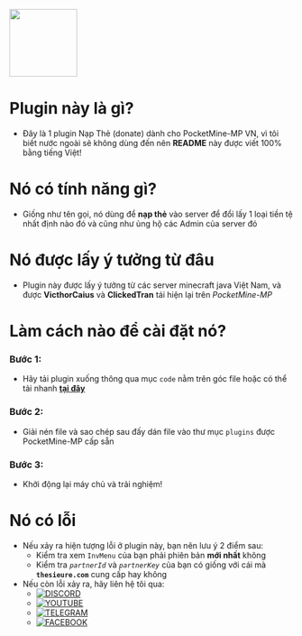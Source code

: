 <img src="https://img.shields.io/github/downloads/ClickedTran/DonateGUI/total" width="120px" height="auto"></img>

# Plugin này là gì?
- Đây là 1 plugin Nạp Thẻ (donate) dành cho PocketMine-MP VN, vì tôi biết nước ngoài sẽ không dùng đến nên **README** này được viết 100% bằng tiếng Việt!

# Nó có tính năng gì?
- Giống như tên gọi, nó dùng để **nạp thẻ** vào server để đổi lấy 1 loại tiền tệ nhất định nào đó và cũng như ủng hộ các Admin của server đó

# Nó được lấy ý tưởng từ đâu
- Plugin này được lấy ý tưởng từ các server minecraft java Việt Nam, và được **VicthorCaius** và **ClickedTran** tái hiện lại trên *PocketMine-MP*

# Làm cách nào để cài đặt nó?
### Bước 1:
- Hãy tải plugin xuống thông qua mục `code` nằm trên góc file hoặc có thể tải nhanh <a href="https://github.com/ClickedTran/DonateGUI/releases/download/1.0.0/DonateGUI.zip">**tại đây**</a>
### Bước 2:
- Giải nén file và sao chép sau đấy dán file vào thư mục `plugins` được PocketMine-MP cấp sẵn
### Bước 3:
- Khởi động lại máy chủ và trải nghiệm!

# Nó có lỗi
- Nếu xảy ra hiện tượng lỗi ở plugin này, bạn nên lưu ý 2 điểm sau:
  - Kiểm tra xem `InvMenu` của bạn phải phiên bản **mới nhất** không
  - Kiểm tra *`partnerId`* và *`partnerKey`* của bạn có giống với cái mà **`thesieure.com`** cung cấp hay không
- Nếu còn lỗi xảy ra, hãy liên hệ tôi qua:
  - [![DISCORD](https://img.shields.io/badge/ClickedTran_VN-white?logo=discord&logoColor=white&label=Discord&labelColor=blue&color=yellow)](https://discord.com/invite/ZgWveaFH)
  - [![YOUTUBE](https://img.shields.io/badge/ClickedTran_VN-white?logo=youtube&logoColor=red&label=Youtube&labelColor=white&color=blue)](https://youtube.com/@clickedtran_vn)
  - [![TELEGRAM](https://img.shields.io/badge/ClickedTran-white?logo=telegram&logoColor=blue&label=Telegram&labelColor=white&color=0000FF&link)](https://t.me/clickedtran01)
  - [![FACEBOOK](https://img.shields.io/badge/Ph%C3%A1t_Tr%E1%BA%A7n-blue?logo=facebook&logoColor=white&label=Facebook&labelColor=blue&color=g)](https://facebook.com/clicked.tran.01)

